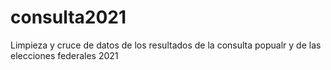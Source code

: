 # consulta2021
Limpieza y cruce de datos de los resultados de la consulta popualr y de las elecciones federales 2021 

